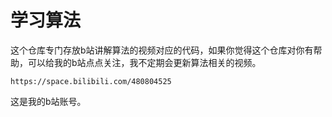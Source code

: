 # 学习算法

这个仓库专门存放b站讲解算法的视频对应的代码，如果你觉得这个仓库对你有帮助，可以给我的b站点点关注，我不定期会更新算法相关的视频。

```
https://space.bilibili.com/480804525
```

这是我的b站账号。